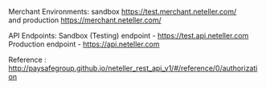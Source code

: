 Merchant Environments:
sandbox https://test.merchant.neteller.com/  
and
production https://merchant.neteller.com/

API Endpoints: 
Sandbox (Testing) endpoint - https://test.api.neteller.com
Production endpoint - https://api.neteller.com

Reference : 
http://paysafegroup.github.io/neteller_rest_api_v1/#/reference/0/authorization

